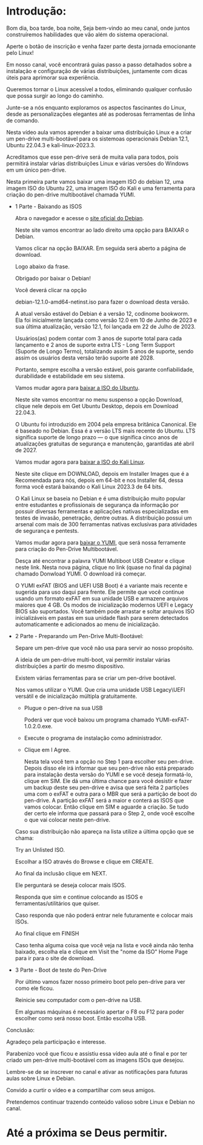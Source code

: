 # Introdução:

Bom dia, boa tarde, boa noite, Seja bem-vindo ao meu canal, onde juntos construíremos habilidades que vão além do sistema operacional.

Aperte o botão de inscrição e venha fazer parte desta jornada emocionante pelo Linux!

Em nosso canal, você encontrará guias passo a passo detalhados sobre a instalação e configuração de várias distribuições, juntamente com dicas úteis para aprimorar sua experiência.

Queremos tornar o Linux acessível a todos, eliminando qualquer confusão que possa surgir ao longo do caminho.

Junte-se a nós enquanto exploramos os aspectos fascinantes do Linux, desde as personalizações elegantes até as poderosas ferramentas de linha de comando. 

Nesta vídeo aula vamos aprender a baixar uma distribuição Linux e a criar um pen-drive multi-bootável para os sistemoas operacionais Debian 12.1, Ubuntu 22.04.3 e kali-linux-2023.3.

Acreditamos que esse pen-drive será de muita valia para todos, pois permitirá instalar várias distribuições Linux e várias versões do Windows em um único pen-drive.

Nesta primeira parte vamos baixar uma imagem ISO do debian 12, uma imagem ISO do Ubuntu 22, uma imagem ISO do Kali e uma ferramenta para criação do pen-drive multibootável chamada YUMI.

* 1 Parte - Baixando as ISOS

    Abra o navegador e acesse o [site oficial do Debian](https://www.debian.org/).

    Neste site vamos encontrar ao lado direito uma opção para BAIXAR o Debian.

    Vamos clicar na opção BAIXAR. Em seguida será aberto a página de download.

    Logo abaixo da frase.

    Obrigado por baixar o Debian!

    Você deverá clicar na opção

    debian-12.1.0-amd64-netinst.iso para fazer o download desta versão.

    A atual versão estável do Debian é a versão 12, codinome bookworm. Ela foi inicialmente lançada como versão 12.0 em 10 de Junho de 2023 e sua última atualização, versão 12.1, foi lançada em 22 de Julho de 2023.

    Usuários(as) podem contar com 3 anos de suporte total para cada lançamento e 2 anos de suporte extra LTS - Long Term Support (Suporte de Longo Termo), totalizando assim 5 anos de suporte, sendo assim os usuários desta versão terão suporte até 2028.

    Portanto, sempre escolha a versão estável, pois garante confiabilidade, durabilidade e estabilidade em seu sistema.

    Vamos mudar agora para [baixar a ISO do Ubuntu](https://ubuntu.com/).

    Neste site vamos encontrar no menu suspenso a opção Download, clique nele depois em Get Ubuntu Desktop, depois em Download 22.04.3.

    O Ubuntu foi introduzido em 2004 pela empresa britânica Canonical. Ele é baseado no Debian. Essa é a versão LTS mais recente do Ubuntu. LTS significa suporte de longo prazo — o que significa cinco anos de atualizações gratuitas de segurança e manutenção, garantidas até abril de 2027.

    Vamos mudar agora para [baixar a ISO do Kali Linux](https://www.kali.org/).

    Neste site clique em DOWNLOAD, depois em Installer Images que é a Recomendada para nós, depois em 64-bit e nos Installer 64, dessa forma você estará baixando o Kali Linux 2023.3 de 64 bits.

    O Kali Linux se baseia no Debian e é uma distribuição muito popular entre estudantes e profissionais de segurança da informação por possuir diversas ferramentas e aplicações nativas especializadas em testes de invasão, penetração, dentre outras. A distribuição possui um arsenal com mais de 300 ferramentas nativas exclusivas para atividades de segurança e pentests.

    Vamos mudar agora para [baixar o YUMI](https://www.pendrivelinux.com/), que será nossa ferramente para criação do Pen-Drive Multibootável.

    Desça até encontrar a palavra YUMI Multiboot USB Creator e clique neste link. Nesta nova página, clique no link (quase no final da página) chamado Donwload YUMI. O download irá começar.

    O YUMI exFAT (BIOS and UEFI USB Boot) é a variante mais recente e sugerida para uso daqui para frente. Ele permite que você continue usando um formato exFAT em sua unidade USB e armazene arquivos maiores que 4 GB. Os modos de inicialização modernos UEFI e Legacy BIOS são suportados. Você também pode arrastar e soltar arquivos ISO inicializáveis ​​em pastas em sua unidade flash para serem detectados automaticamente e adicionados ao menu de inicialização.

* 2 Parte - Preparando um Pen-Drive Multi-Bootável:

    Separe um pen-drive que você não usa para servir ao nosso propósito.

    A ideia de um pen-drive multi-boot, vai permitir instalar várias distribuições a partir do mesmo dispositivo.

    Existem várias ferramentas para se criar um pen-drive bootável.

    Nos vamos utilizar o YUMI. Que cria uma unidade USB Legacy\UEFI versátil e de inicialização múltipla gratuitamente.

    * Plugue o pen-drive na sua USB

        Poderá ver que você baixou um programa chamado YUMI-exFAT-1.0.2.0.exe.
    
    * Execute o programa de instalação como administrador.

    * Clique em I Agree.

        Nesta tela você tem a opção no Step 1 para escolher seu pen-drive. Depois disso ele irá informar que seu pen-drive não está preparado para instalação desta versão do YUMI e se você deseja formatá-lo, clique em SIM. Ele dá uma última chance para você desistir e fazer um backup deste seu pen-drive e avisa que será feita 2 partições uma com o exFAT e outra para o MBR que será a partição de boot do pen-drive. A partição exFAT será a maior e conterá as ISOS que vamos colocar. Então clique em SIM e aguarde a criação. Se tudo der certo ele informa que passará para o Step 2, onde você escolhe o que vai colocar neste pen-drive.

    Caso sua distribuição não apareça na lista utilize a última opção que se chama:

    Try an Unlisted ISO.

    Escolhar a ISO através do Browse e clique em CREATE.

    Ao final da inclusão clique em NEXT.

    Ele perguntará se deseja colocar mais ISOS.

    Responda que sim e continue colocando as ISOS e ferramentas/utilitários que quiser.

    Caso responda que não poderá entrar nele futuramente e colocar mais ISOs.

    Ao final clique em FINISH

    Caso tenha alguma coisa que você veja na lista e você ainda não tenha baixado, escolha ela e clique em Visit the "nome da ISO" Home Page para ir para o site de download.

* 3 Parte - Boot de teste do Pen-Drive

    Por último vamos fazer nosso primeiro boot pelo pen-drive para ver como ele ficou.

    Reinicie seu computador com o pen-drive na USB.

    Em algumas máquinas é necessário apertar o F8 ou F12 para poder escolher como será nosso boot. Então escolha USB.

Conclusão:

Agradeço pela participação e interesse.

Parabenizo você que ficou e assistiu essa vídeo aula até o final e por ter criado um pen-drive multi-bootável com as imagens ISOs que desejou.

Lembre-se de se inscrever no canal e ativar as notificações para futuras aulas sobre Linux e Debian.

Convido a curtir o vídeo e a compartilhar com seus amigos.

Pretendemos continuar trazendo conteúdo valioso sobre Linux e Debian no canal.

# Até a próxima se Deus permitir.